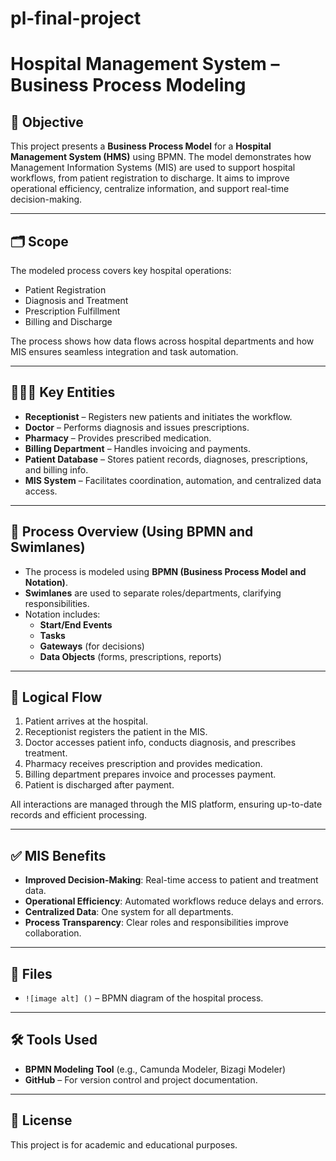 # pl-final-project

# Hospital Management System – Business Process Modeling

## 📌 Objective

This project presents a **Business Process Model** for a **Hospital Management System (HMS)** using BPMN. The model demonstrates how Management Information Systems (MIS) are used to support hospital workflows, from patient registration to discharge. It aims to improve operational efficiency, centralize information, and support real-time decision-making.

---

## 🗂️ Scope

The modeled process covers key hospital operations:

- Patient Registration
- Diagnosis and Treatment
- Prescription Fulfillment
- Billing and Discharge

The process shows how data flows across hospital departments and how MIS ensures seamless integration and task automation.

---

## 🧑‍🤝‍🧑 Key Entities

- **Receptionist** – Registers new patients and initiates the workflow.
- **Doctor** – Performs diagnosis and issues prescriptions.
- **Pharmacy** – Provides prescribed medication.
- **Billing Department** – Handles invoicing and payments.
- **Patient Database** – Stores patient records, diagnoses, prescriptions, and billing info.
- **MIS System** – Facilitates coordination, automation, and centralized data access.

---

## 🧭 Process Overview (Using BPMN and Swimlanes)

- The process is modeled using **BPMN (Business Process Model and Notation)**.
- **Swimlanes** are used to separate roles/departments, clarifying responsibilities.
- Notation includes:
  - **Start/End Events**
  - **Tasks**
  - **Gateways** (for decisions)
  - **Data Objects** (forms, prescriptions, reports)

---

## 🔄 Logical Flow

1. Patient arrives at the hospital.
2. Receptionist registers the patient in the MIS.
3. Doctor accesses patient info, conducts diagnosis, and prescribes treatment.
4. Pharmacy receives prescription and provides medication.
5. Billing department prepares invoice and processes payment.
6. Patient is discharged after payment.

All interactions are managed through the MIS platform, ensuring up-to-date records and efficient processing.

---

## ✅ MIS Benefits

- **Improved Decision-Making**: Real-time access to patient and treatment data.
- **Operational Efficiency**: Automated workflows reduce delays and errors.
- **Centralized Data**: One system for all departments.
- **Process Transparency**: Clear roles and responsibilities improve collaboration.

---

## 📁 Files

- `![image alt] ()` – BPMN diagram of the hospital process.

---

## 🛠️ Tools Used

- **BPMN Modeling Tool** (e.g., Camunda Modeler, Bizagi Modeler)
- **GitHub** – For version control and project documentation.

---

## 📄 License

This project is for academic and educational purposes.

